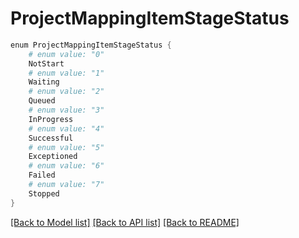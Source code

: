 # ProjectMappingItemStageStatus
```powershell
enum ProjectMappingItemStageStatus {
    # enum value: "0"
    NotStart
    # enum value: "1"
    Waiting
    # enum value: "2"
    Queued
    # enum value: "3"
    InProgress
    # enum value: "4"
    Successful
    # enum value: "5"
    Exceptioned
    # enum value: "6"
    Failed
    # enum value: "7"
    Stopped
}
```


[[Back to Model list]](../README.md#documentation-for-models) [[Back to API list]](../README.md#documentation-for-api-endpoints) [[Back to README]](../README.md)
